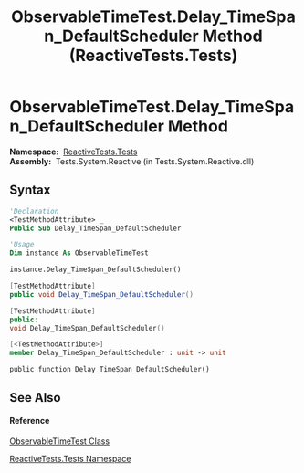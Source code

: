 ﻿---
title: ObservableTimeTest.Delay_TimeSpan_DefaultScheduler Method  (ReactiveTests.Tests)
TOCTitle: Delay_TimeSpan_DefaultScheduler Method
ms:assetid: M:ReactiveTests.Tests.ObservableTimeTest.Delay_TimeSpan_DefaultScheduler
ms:mtpsurl: https://msdn.microsoft.com/en-us/library/reactivetests.tests.observabletimetest.delay_timespan_defaultscheduler(v=VS.103)
ms:contentKeyID: 36620700
ms.date: 06/28/2011
mtps_version: v=VS.103
f1_keywords:
- ReactiveTests.Tests.ObservableTimeTest.Delay_TimeSpan_DefaultScheduler
dev_langs:
- CSharp
- JScript
- VB
- FSharp
- c++
---

# ObservableTimeTest.Delay\_TimeSpan\_DefaultScheduler Method

**Namespace:**  [ReactiveTests.Tests](hh289046\(v=vs.103\).md)  
**Assembly:**  Tests.System.Reactive (in Tests.System.Reactive.dll)

## Syntax

``` vb
'Declaration
<TestMethodAttribute> _
Public Sub Delay_TimeSpan_DefaultScheduler
```

``` vb
'Usage
Dim instance As ObservableTimeTest

instance.Delay_TimeSpan_DefaultScheduler()
```

``` csharp
[TestMethodAttribute]
public void Delay_TimeSpan_DefaultScheduler()
```

``` c++
[TestMethodAttribute]
public:
void Delay_TimeSpan_DefaultScheduler()
```

``` fsharp
[<TestMethodAttribute>]
member Delay_TimeSpan_DefaultScheduler : unit -> unit 
```

``` jscript
public function Delay_TimeSpan_DefaultScheduler()
```

## See Also

#### Reference

[ObservableTimeTest Class](hh315045\(v=vs.103\).md)

[ReactiveTests.Tests Namespace](hh289046\(v=vs.103\).md)

